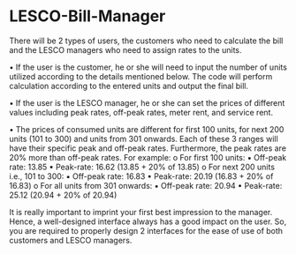 # LESCO-Bill-Manager

There will be 2 types of users, the customers who need to calculate the bill and the LESCO managers who need to assign rates to the units.

• If the user is the customer, he or she will need to input the number of units utilized according to the details mentioned below. The code will perform calculation according to
the entered units and output the final bill.

• If the user is the LESCO manager, he or she can set the prices of different values including peak rates, off-peak rates, meter rent, and service rent.

• The prices of consumed units are different for first 100 units, for next 200 units (101 to 300) and units from 301 onwards. Each of these 3 ranges will have their specific peak
and off-peak rates. Furthermore, the peak rates are 20% more than off-peak rates. 
                                                                                For example:
                                                                                    o For first 100 units:
                                                                                        ▪ Off-peak rate: 13.85
                                                                                        ▪ Peak-rate: 16.62 (13.85 + 20% of 13.85)
                                                                                    o For next 200 units i.e., 101 to 300:
                                                                                        ▪ Off-peak rate: 16.83
                                                                                        ▪ Peak-rate: 20.19 (16.83 + 20% of 16.83)
                                                                                    o For all units from 301 onwards:
                                                                                        ▪ Off-peak rate: 20.94
                                                                                        ▪ Peak-rate: 25.12 (20.94 + 20% of 20.94)

It is really important to imprint your first best impression to the manager. Hence, a well-designed interface always has a good impact on the user. So, you are required to properly design 2 interfaces for the ease of use of both customers and LESCO managers.
